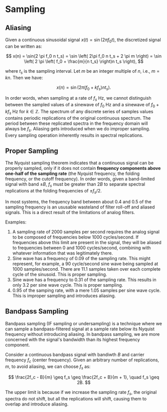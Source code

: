 # Sampling

## Aliasing

Given a continuous sinusoidal signal $x(t) = \sin \left( 2 \pi f_0 t \right)$, the discretized signal can be written as:

$$
x(n) = \sin(2 \pi f_0 n t_s) = \sin \left( 2\pi f_0 n t_s + 2 \pi m \right) = \sin \left( 2 \pi \left( f_0 + \frac{m}{n t_s} \right)n t_s \right),
$$

where $t_s$ is the sampling interval. Let $m$ be an integer multiple of $n$, i.e., $m = kn$. Then we have:

$$
x(n) = \sin(2 \pi \left( f_0 + k f_s \right) n t_s).
$$

In order words, when sampling at a rate of $f_s$ Hz, we cannot distinguish between the sampled values of a sinewave of $f_0$ Hz and a sinewave of $f_0 + k f_s$ Hz for $k \in \mathbb{Z}$. The spectrum of any discrete series of samples values contains periodic replications of the original continuous spectrum. The period between these replicated spectra in the frequency domain will always be $f_s$. Aliasing gets introduced when we do improper sampling. Every sampling operation inherently results in spectral replications.

## Proper Sampling

The Nyquist sampling theorem indicates that a continuous signal can be properly sampled, only if it does not contain **frequency components above one-half of the sampling rate** (the Nyquist frequency, the folding frequency, or the cutoff frequency). In order words, given a band-limited signal with band $\pm B$, $f_s$ must be greater than $2B$ to separate spectral replications at the folding frequencies of $\pm f_s / 2$.


In most systems, the frequency band between about 0.4 and 0.5 of the sampling frequency is an ususable wasteland of filter roll-off and aliased signals. This is a direct result of the limitations of analog filters.

Examples:

1. A sampling rate of 2000 samples per second requires the analog signal to be composed of frequencies below 1000 cycles/second. If frequencies above this limit are present in the signal, they will be aliased to frequencies between 0 and 1000 cycles/second, combining with whatever information that was legitimately there.
2. Sine wave has a frequency of 0.09 of the sampling rate. This might represent, for example, a 90 cycle/second sine wave being sampled at 1000 samples/second. There are 11.1 samples taken over each complete cycle of the sinusoid. This is proper sampling.
3. Sine wave has a frequency to 0.31 of the sampling rate. This results in only 3.2 per sine wave cycle. This is proper sampling.
4. 0.95 of the samping rate, with a mere 1.05 samples per sine wave cycle. This is improper sampling and introduces aliasing.

## Bandpass Sampling

Bandpass sampling (IF sampling or undersampling) is a technique where we can sample a bandpass-filtered signal at a sample rate below its Nyquist frequency without introducing aliasing. In bandpass sampling, we are more concerned with the signal's bandwidth than its highest frequency component. 

Consider a continuous bandpass signal with bandiwth $B$ and carrier frequency $f_c$ (center frequency). Given an arbitrary number of replications, $m$, to avoid aliasing, we can choose $f_s$ as:

$$
\frac{2f_c - B}{m} \geq f_s \geq \frac{2f_c + B}{m + 1}, \quad f_s \geq 2B.
$$

The upper limit is because if we increase the sampling rate $f_s$, the original spectra do not shift, but all the replications will shift, causing them to overlap and introduce aliasing.